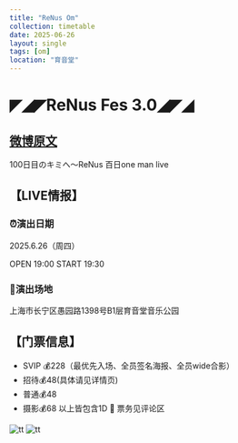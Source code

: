 ```yaml
---
title: "ReNus Om"
collection: timetable
date: 2025-06-26
layout: single
tags: [om]
location: "育音堂"
---
```


# ◤◢◤ReNus Fes 3.0◢◤◢

## [微博原文](https://weibo.com/7986130007/Py16ze2Cr)
100日目のキミへ～ReNus 百日one man live

## 【LIVE情报】
### ⏰演出日期
2025.6.26（周四）

OPEN 19:00 START 19:30
### 📍演出场地
上海市长宁区愚园路1398号B1层育音堂音乐公园


## 【门票信息】
- SVIP 💰228（最优先入场、全员签名海报、全员wide合影）
- 招待💰48(具体请见详情页)
- 普通💰48
- 摄影💰68
以上皆包含1D
🎫 票务见评论区 

![tt](/timetable/2025/06/26/3.jpg)
![tt](/timetable/2025/06/26/4.jpg)